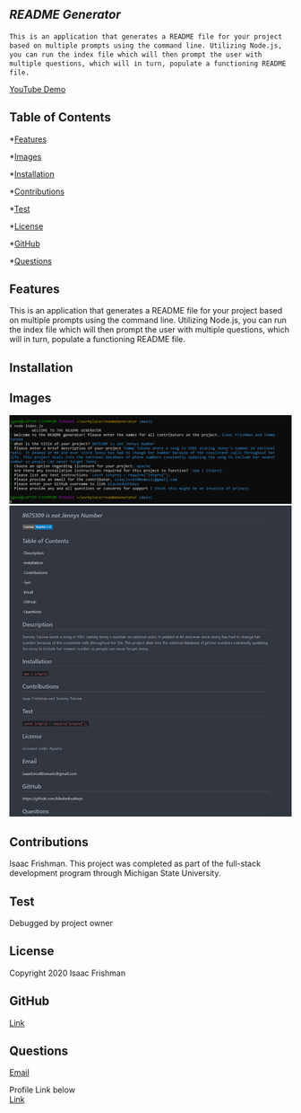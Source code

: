 
  
  ## *README Generator*
  
    This is an application that generates a README file for your project based on multiple prompts using the command line. Utilizing Node.js, you can run the index file which will then prompt the user with multiple questions, which will in turn, populate a functioning README file.

  [YouTube Demo](https://www.youtube.com/watch?v=4yYmABBESfI&feature=youtu.be)

  
  ## Table of Contents

  *[Features](#Features) <br>

  *[Images](#Images) <br>

  *[Installation](#Installation) <br>

  *[Contributions](#Contributions) <br>

  *[Test](#Test) <br>

  *[License](#License) <br>

  *[GitHub](#Github) <br>

  *[Questions](#Questions) <br>

  ## Features
  This is an application that generates a README file for your project based on multiple prompts using the command line. Utilizing Node.js, you can run the index file which will then prompt the user with multiple questions, which will in turn, populate a functioning README file.

  ## Installation
  

  ## Images

  ![Image of Gitbash ](https://github.com/blackedoutkeys/readmeGenerator/blob/main/images/gitbashimage.png)
  ![Image of Same README file](https://github.com/blackedoutkeys/readmeGenerator/blob/main/images/readmeimage.png)

  ## Contributions
  Isaac Frishman. This project was completed as part of the full-stack development program through Michigan State University.

  ## Test
  Debugged by project owner

  ## License
  Copyright 2020 Isaac Frishman

  ## GitHub
  [Link](https://github.com/blackedoutkeys/readmeGenerator) <br>

  ## Questions 
  [Email](ifrishman89@gmail.com)

  Profile Link below <br>
  [Link](https://github.com/blackedoutkeys) <br>
